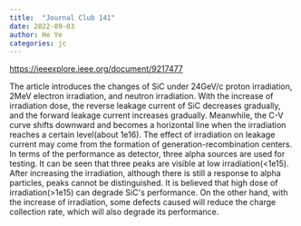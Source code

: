 ```yaml
---
title:  "Journal Club 141"
date: 2022-09-03
author: He Ye
categories: jc
---
```


<https://ieeexplore.ieee.org/document/9217477>

The article introduces the changes of SiC under 24GeV/c proton irradiation, 2MeV electron irradiation, and neutron irradiation.
With the increase of irradiation dose, the reverse leakage current of SiC decreases gradually, and the forward leakage current increases gradually.
Meanwhile, the C-V curve shifts downward and becomes a horizontal line when the irradiation reaches a certain level(about 1e16).
The effect of irradiation on leakage current may come from the formation of generation-recombination centers.
In terms of the performance as detector, three alpha sources are used for testing. 
It can be seen that three peaks are visible at low irradiation(<1e15). 
After increasing the irradiation, although there is still a response to alpha particles, peaks cannot be distinguished. 
It is believed that high dose of irradiation(>1e15) can degrade SiC's performance.
On the other hand, with the increase of irradiation, some defects caused will reduce the charge collection rate, which will also degrade its performance.
